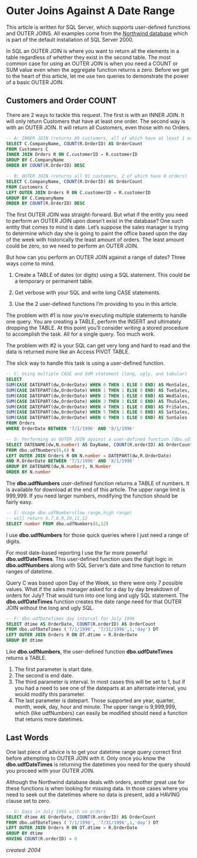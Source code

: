 # Outer Joins Against A Date Range

This article is written for SQL Server, which supports user-defined functions and OUTER JOINS.  All examples come from the [Northwind database](https://www.microsoft.com/en-us/download/details.aspx?id=23654) which is part of the default installation of SQL Server 2000.

In SQL an OUTER JOIN is where you want to return all the elements in a table regardless of whether they exist in the second table.  The most common case for using an OUTER JOIN is when you need a COUNT or SUM value even when the aggregate function returns a zero.  Before we get to the heart of this article, let me use two queries to demonstrate the power of a basic OUTER JOIN.

## Customers and Order COUNT

There are 2 ways to tackle this request.  The first is with an INNER JOIN. It will only return Customers that have at least one order.  The second way is with an OUTER JOIN. It will return all Customers, even those with no Orders.

```sql
-- A: INNER JOIN (returns 89 customers, all of which have at least 1 order) 
SELECT C.CompanyName, COUNT(R.OrderID) AS OrderCount 
FROM Customers C
INNER JOIN Orders R ON C.customerID = R.customerID
GROUP BY C.CompanyName
ORDER BY COUNT(R.OrderID) DESC 

-- B: OUTER JOIN (returns all 91 customers, 2 of which have 0 orders) 
SELECT C.CompanyName, COUNT(R.OrderID) AS OrderCount
FROM Customers C
LEFT OUTER JOIN Orders R ON C.customerID = R.customerID 
GROUP BY C.CompanyName
ORDER BY COUNT(R.OrderID) DESC
```

The first OUTER JOIN was straight-forward. But what if the entity you need to perform an OUTER JOIN upon doesn’t exist in the database? One such entity that comes to mind is date. Let’s suppose the sales manager is trying to determine which day she is going to paint the office based upon the day of the week with historically the least amount of orders. The least amount could be zero, so we need to perform an OUTER JOIN. 

But how can you perform an OUTER JOIN against a range of dates? Three ways come to mind.

1. Create a TABLE of dates (or digits) using a SQL statement. This could be a temporary or permanent table.

1. Get verbose with your SQL and write long CASE statements.

1. Use the 2 user-defined functions I’m providing to you in this article.

The problem with #1 is now you’re executing multiple statements to handle one query. You are creating a TABLE, perform the INSERT and ultimately dropping the TABLE. At this point you’ll consider writing a stored procedure to accomplish the task. All for a single query. Too much work.

The problem with #2 is your SQL can get very long and hard to read and the data is returned more like an Access PIVOT TABLE.

The slick way to handle this task is using a user-defined function.

```sql
-- C: Using multiple CASE and SUM statement (long, ugly, and tabular) 
SELECT 
SUM(CASE DATEPART(dw,OrderDate) WHEN 0 THEN 1 ELSE 0 END) AS MonSales, 
SUM(CASE DATEPART(dw,OrderDate) WHEN 1 THEN 1 ELSE 0 END) AS TueSales, 
SUM(CASE DATEPART(dw,OrderDate) WHEN 2 THEN 1 ELSE 0 END) AS WedSales, 
SUM(CASE DATEPART(dw,OrderDate) WHEN 3 THEN 1 ELSE 0 END) AS ThuSales, 
SUM(CASE DATEPART(dw,OrderDate) WHEN 4 THEN 1 ELSE 0 END) AS FriSales, 
SUM(CASE DATEPART(dw,OrderDate) WHEN 5 THEN 1 ELSE 0 END) AS SatSales, 
SUM(CASE DATEPART(dw,OrderDate) WHEN 6 THEN 1 ELSE 0 END) AS SunSales 
FROM Orders
WHERE OrderDate BETWEEN '7/1/1996' AND '8/1/1996' 

-- D: Performing an OUTER JOIN against a user-defined function (dbo.udfNumbers) 
SELECT DATENAME(dw,N.number) AS DayName, COUNT(R.orderID) AS OrderCount 
FROM dbo.udfNumbers(0,6) N
LEFT OUTER JOIN Orders R ON N.number = DATEPART(dw,R.OrderDate)
AND R.OrderDate BETWEEN '7/1/1996' AND '8/1/1996' 
GROUP BY DATENAME(dw,N.number), N.Number
ORDER BY N.number
```

The **dbo.udfNumbers** user-defined function returns a TABLE of numbers. It is available for download at the end of this article. The upper range limit is 999,999. If you need larger numbers, modifying the function should be fairly easy.

```sql
-- E: Usage dbo.udfNumbers(low range,high range) 
-- will return 6,7,8,9,10,11,12
SELECT number FROM dbo.udfNumbers(6,12)
```

I use **dbo.udfNumbers** for those quick queries where I just need a range of digits. 

For most date-based reporting I use the far more powerful **dbo.udfDateTimes**. This user-defined function uses the digit logic in **dbo.udfNumbers** along with SQL Server’s date and time function to return ranges of datetime. 

Query C was based upon Day of the Week, so there were only 7 possible values. What if the sales manager asked for a day by day breakdown of orders for July? That would turn into one long and ugly SQL statement. The **dbo.udfDateTimes** function creates the date range need for that OUTER JOIN without the long and ugly SQL.

```sql
-- F: dbo.udfDateTimes day interval for July 1996 
SELECT dtime AS OrderDate, COUNT(R.orderID) AS OrderCount
FROM dbo.udfDateTimes ('7/1/1996', '7/31/1996',1,'day') DT 
LEFT OUTER JOIN Orders R ON DT.dtime = R.OrderDate
GROUP BY dtime
```

Like **dbo.udfNumbers**, the user-defined function **dbo.udfDateTimes** returns a TABLE. 

1. The first parameter is start date. 
2. The second is end date. 
3. The third parameter is interval. In most cases this will be set to 1, but if you had a need to see one of the dateparts at an alternate interval, you would modify this parameter. 
4. The last parameter is datepart. Those supported are year, quarter, month, week, day, hour and minute. The upper range is 9,999,999, which (like udfNumbers) can easily be modified should need a function that returns more datetimes.

## Last Words

One last piece of advice is to get your datetime range query correct first before attempting to OUTER JOIN with it. Only once you know the **dbo.udfDateTimes** is returning the datetimes you need for the query should you proceed with your OUTER JOIN.

Although the Northwind database deals with orders, another great use for these functions is when looking for missing data. In those cases where you need to seek out the datetimes where no data is present, add a HAVING clause set to zero.

```sql
-- G: Days in July 1996 with no orders 
SELECT dtime AS OrderDate, COUNT(R.orderID) AS OrderCount
FROM dbo.udfDateTimes ('7/1/1996', '7/31/1996',1,'day') DT 
LEFT OUTER JOIN Orders R ON DT.dtime = R.OrderDate
GROUP BY dtime
HAVING COUNT(R.orderID) = 0
```
_created: 2004_